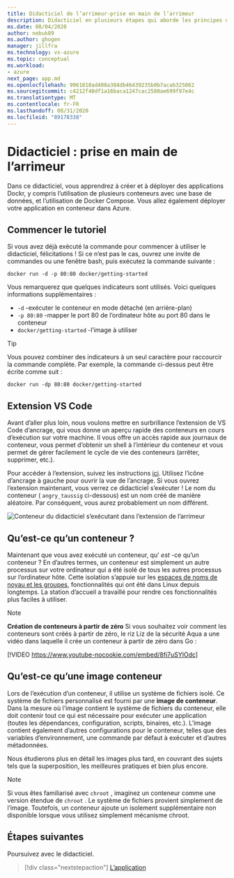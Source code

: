 ```yaml
---
title: Didacticiel de l’arrimeur-prise en main de l’arrimeur
description: Didacticiel en plusieurs étapes qui aborde les principes de base de l’utilisation de l’arrimeur avec Visual Studio Code.
ms.date: 08/04/2020
author: nebuk89
ms.author: ghogen
manager: jillfra
ms.technology: vs-azure
ms.topic: conceptual
ms.workload:
- azure
next_page: app.md
ms.openlocfilehash: 9961810ad408a384db46439235b0b7acab325062
ms.sourcegitcommit: c4212f40df1a16baca1247cac2580ae699f97e4c
ms.translationtype: MT
ms.contentlocale: fr-FR
ms.lasthandoff: 08/31/2020
ms.locfileid: "89178338"
---
```

# <a name="tutorial-get-started-with-docker"></a>Didacticiel : prise en main de l’arrimeur

Dans ce didacticiel, vous apprendrez à créer et à déployer des applications Dockr, y compris l’utilisation de plusieurs conteneurs avec une base de données, et l’utilisation de Docker Compose. Vous allez également déployer votre application en conteneur dans Azure.

## <a name="start-the-tutorial"></a>Commencer le tutoriel

Si vous avez déjà exécuté la commande pour commencer à utiliser le didacticiel, félicitations !  Si ce n’est pas le cas, ouvrez une invite de commandes ou une fenêtre bash, puis exécutez la commande suivante :

```cli
docker run -d -p 80:80 docker/getting-started
```

Vous remarquerez que quelques indicateurs sont utilisés. Voici quelques informations supplémentaires :

- `-d` -exécuter le conteneur en mode détaché (en arrière-plan)
- `-p 80:80` -mapper le port 80 de l’ordinateur hôte au port 80 dans le conteneur
- `docker/getting-started` -l’image à utiliser

> [!TIP]
> Vous pouvez combiner des indicateurs à un seul caractère pour raccourcir la commande complète.
> Par exemple, la commande ci-dessus peut être écrite comme suit :
>
> ```cli
> docker run -dp 80:80 docker/getting-started
> ```

## <a name="the-vs-code-extension"></a>Extension VS Code

Avant d’aller plus loin, nous voulons mettre en surbrillance l’extension de VS Code d’ancrage, qui vous donne un aperçu rapide des conteneurs en cours d’exécution sur votre machine. Il vous offre un accès rapide aux journaux de conteneur, vous permet d’obtenir un shell à l’intérieur du conteneur et vous permet de gérer facilement le cycle de vie des conteneurs (arrêter, supprimer, etc.).

Pour accéder à l’extension, suivez les instructions [ici](https://code.visualstudio.com/docs/containers/overview). Utilisez l’icône d’ancrage à gauche pour ouvrir la vue de l’ancrage. Si vous ouvrez l’extension maintenant, vous verrez ce didacticiel s’exécuter ! Le nom du conteneur ( `angry_taussig` ci-dessous) est un nom créé de manière aléatoire. Par conséquent, vous aurez probablement un nom différent.

![Conteneur du didacticiel s’exécutant dans l’extension de l’arrimeur](media/vs-tutorial-in-extension.png)

## <a name="what-is-a-container"></a>Qu’est-ce qu’un conteneur ?

Maintenant que vous avez exécuté un conteneur, qu' *est* -ce qu’un conteneur ? En d’autres termes, un conteneur est simplement un autre processus sur votre ordinateur qui a été isolé de tous les autres processus sur l’ordinateur hôte. Cette isolation s’appuie sur les [espaces de noms de noyau et les groupes](https://medium.com/@saschagrunert/demystifying-containers-part-i-kernel-space-2c53d6979504), fonctionnalités qui ont été dans Linux depuis longtemps. La station d’accueil a travaillé pour rendre ces fonctionnalités plus faciles à utiliser.

> [!NOTE]
> **Création de conteneurs à partir de zéro** Si vous souhaitez voir comment les conteneurs sont créés à partir de zéro, le riz Liz de la sécurité Aqua a une vidéo dans laquelle il crée un conteneur à partir de zéro dans Go :
>
> [!VIDEO https://www.youtube-nocookie.com/embed/8fi7uSYlOdc]

## <a name="what-is-a-container-image"></a>Qu’est-ce qu’une image conteneur

Lors de l’exécution d’un conteneur, il utilise un système de fichiers isolé. Ce système de fichiers personnalisé est fourni par une **image de conteneur**. Dans la mesure où l’image contient le système de fichiers du conteneur, elle doit contenir tout ce qui est nécessaire pour exécuter une application (toutes les dépendances, configuration, scripts, binaires, etc.). L’image contient également d’autres configurations pour le conteneur, telles que des variables d’environnement, une commande par défaut à exécuter et d’autres métadonnées.

Nous étudierons plus en détail les images plus tard, en couvrant des sujets tels que la superposition, les meilleures pratiques et bien plus encore.

> [!NOTE]
> Si vous êtes familiarisé avec `chroot` , imaginez un conteneur comme une version étendue de `chroot` . Le système de fichiers provient simplement de l’image. Toutefois, un conteneur ajoute un isolement supplémentaire non disponible lorsque vous utilisez simplement mécanisme chroot.

## <a name="next-steps"></a>Étapes suivantes

Poursuivez avec le didacticiel.

> [!div class="nextstepaction"]
> [L’application](your-application.md)

